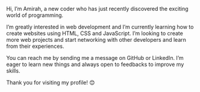 Hi, I’m Amirah, a new coder who has just recently discovered the exciting world of programming. 

I’m greatly interested in web development and I’m currently learning how to create websites using HTML, CSS and JavaScript. 
I’m looking to create more web projects and start networking with other developers and learn from their experiences. 

You can reach me by sending me a message on GitHub or LinkedIn. 
I’m eager to learn new things and always open to feedbacks to improve my skills. 

Thank you for visiting my profile! 😊
<!---
AmirahParman/AmirahParman is a ✨ special ✨ repository because its `README.md` (this file) appears on your GitHub profile.
You can click the Preview link to take a look at your changes.
--->
